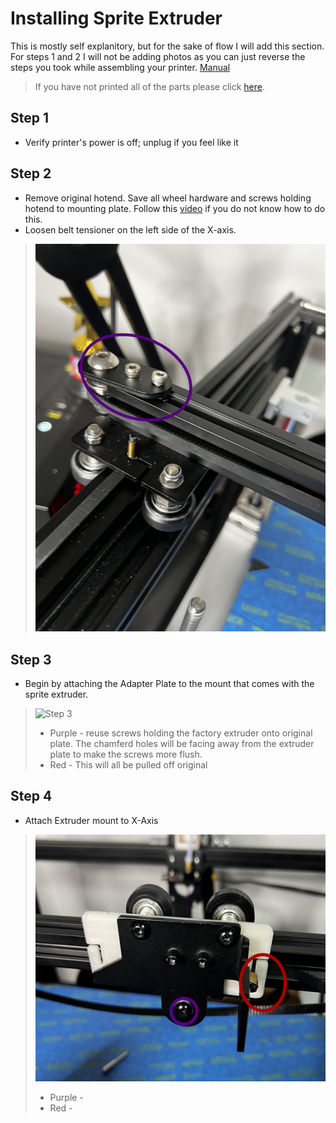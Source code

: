 # Installing Sprite Extruder
This is mostly self explanitory, but for the sake of flow I will add this section. For steps 1 and 2 I will not be adding photos as you can just reverse the steps you took while assembling your printer. [Manual](https://www.creality.com/pages/download-ender-5-plus)
>If you have not printed all of the parts please click [here](Printing%20Sprite%20Extruder%20Parts.md).

## Step 1
* Verify printer's power is off; unplug if you feel like it

## Step 2
* Remove original hotend. Save all wheel hardware and screws holding hotend to mounting plate. Follow this [video](https://www.youtube.com/watch?v=nbmqpncobn8) if you do not know how to do this.
* Loosen belt tensioner on the left side of the X-axis. 
>![Belt tensioner](../Files/Belt%20tensioner.png) 



## Step 3
* Begin by attaching the Adapter Plate to the mount that comes with the sprite extruder.
>![Step 3](../Files/Sprite%20install%201_1.1.1.png)
 > * Purple - reuse screws holding the factory extruder onto original plate. The chamferd holes will be facing away from the extruder plate to make the screws more flush.
 > * Red - This will all be pulled off original 

## Step 4
* Attach Extruder mount to X-Axis
>![Alt text](../Files/mounting%20to%20x-axis.png)
 > * Purple - 
 > * Red - 

